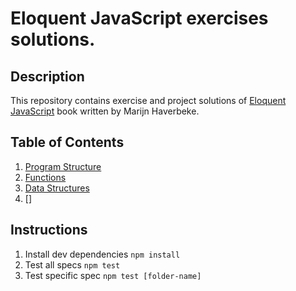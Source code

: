 # Eloquent JavaScript exercises solutions.

## Description

This repository contains exercise and project solutions of [Eloquent JavaScript](https://eloquentjavascript.net/) book written by Marijn Haverbeke.

## Table of Contents

1. [Program Structure](program-structure/index.js)
2. [Functions](functions/index.js)
3. [Data Structures](data-structures/index.js)
4. []

## Instructions

1. Install dev dependencies `npm install`
2. Test all specs `npm test`
3. Test specific spec `npm test [folder-name]`
